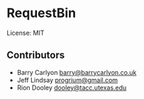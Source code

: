# RequestBin

License: MIT




Contributors
------------
 * Barry Carlyon <barry@barrycarlyon.co.uk>
 * Jeff Lindsay <progrium@gmail.com>
 * Rion Dooley <dooley@tacc.utexas.edu>
